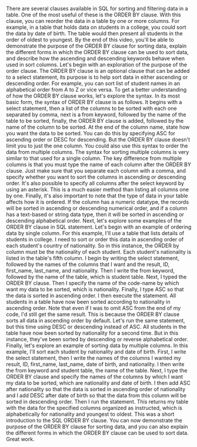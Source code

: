 There are several
clauses available in SQL for sorting and filtering
data in a table. One of the most useful of
these is the ORDER BY clause. With this clause,
you can reorder the data in a table by
one or more columns. For example, in a table that holds data on students
in a college, you could sort the
data by date of birth. The table would then
present all students in the order of oldest to youngest. By the end of this video, you'll be able to
demonstrate the purpose of the ORDER BY clause
for sorting data, explain the different
forms in which the ORDER BY clause can
be used to sort data, and describe how
the ascending and descending keywords behave
when used in sort columns. Let's begin with
an exploration of the purpose of the order clause. The ORDER BY clause is an optional clause that can be added to a select statement, its purpose is to help sort data in either ascending
or descending order. For example, you can sort
list of student names in an alphabetical order from
A to Z or vice versa. To get a better
understanding of how the ORDER BY clause works, let's explore the syntax. In its most basic form, the syntax of ORDER BY
clause is as follows. It begins with a
select statement, then a list of the
columns to be sorted with each one
separated by comma, next is a from keyword, followed by the name
of the table to be sorted, finally, the ORDER BY clause is added, followed by the name of
the column to be sorted. At the end of the column name, state how you want the
data to be sorted. You can do this by
specifying ASC for ascending order or
DESC for descending. But the ORDER BY clause doesn't limit you to just
the one column. You could also use
this syntax to order the data from
multiple columns. The syntax for sorting
multiple columns is very similar to that
used for a single column. The key difference from multiple columns is that you must type the name of each column
after the ORDER BY clause. Just make sure that you separate each column with a comma, and specify whether
you want to sort the columns in ascending
or descending order. It's also possible to
specify all columns after the select keyword
by using an asterisk. This is a much
easier method than listing all columns one by one. Finally, it's also
important to note that the type of data in your table
affects how it is ordered. If the column has a
numeric datatype, the records will be sorted in ascending or descending
numerical order, and if a column has a
text-based or string data type, then it will be
sorted in ascending or descending
alphabetical order. Next, let's explore
some examples of the ORDER BY clause
in SQL statement. Let's begin with an example of ordering data by single column. For this example, I'll use a table that lists details
of students in college. I need to sort or
order this data in ascending order of each student's
country of nationality. So in this instance, the ORDER by column must be the nationality
of each student. Each student's nationality is listed in the table's
fifth column. I begin by writing
the select statement, followed by the
names of the columns that I want and the result, ID, first_name, last_name, and nationality. Then I write the from keyword, followed by the
name of the table, which is student table. Next, I typed the
ORDER BY clause. Then I specify the name
of the code-name by which want my data to be sorted,
which is nationality. Finally, I type ASC so that the data is sorted
in ascending order. I then execute the statement. All students in a table
have now been sorted according to nationality
in ascending order. Note that even if I was to omit ASC from the end of my code, I'd still get the same result. This is because the
ORDER BY clause sorts all data in ascending
order by default. Let's run the same statement, but this time using DESC or
descending instead of ASC. All students in the
table have now been sorted by nationality
for a second time. But in this instance, they've been sorted
by descending or reverse alphabetical order. Finally, let's
explore an example of sorting data by
multiple columns. In this example, I'll sort each student by nationality
and date of birth. First, I write the
select statement, then I write the names
of the columns I wanted my result, ID, first_name, last_name, date of birth, and nationality. I then write the
from keyword and student table, the
name of the table. Next, I type the
ORDER BY clause and specify the names of the columns by which I want my
data to be sorted, which are nationality
and date of birth. I then add ASC after nationality so that
the data is sorted in ascending order of
nationality and I add DESC after date of birth
so that the data from this column will be
sorted in descending order. Then I run the statement.
This returns my table with the data for the
specified columns organized as instructed, which is alphabetically for nationality and
youngest to oldest. This was a short introduction
to the SQL ORDER BY clause. You can now demonstrate
the purpose of the ORDER BY clause
for sorting data, and you can also explain the
different forms in which the ORDER BY clause can be
used to sort data. Great work.
